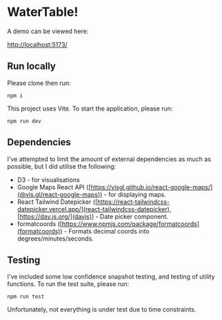 # WaterTable!

A demo can be viewed here:

[http://localhost:5173/](http://localhost:5173/)

## Run locally

Please clone then run:

```
npm i
```

This project uses Vite. To start the application, please run:

```
npm run dev
```

## Dependencies

I've attempted to limit the amount of external dependencies as much as possible, but I did utilise the following:

- D3 - for visualisations
- Google Maps React API ([https://visgl.github.io/react-google-maps/](@vis.gl/react-google-maps)) - for displaying maps.
- React Tailwind Datepicker ([https://react-tailwindcss-datepicker.vercel.app/](react-tailwindcss-datepicker), [https://day.js.org/](dayjs)) - Date picker component.
- formatcoords ([https://www.npmjs.com/package/formatcoords](formatcoords)) - Formats decimal coords into degrees/minutes/seconds.

## Testing

I've included some low confidence snapshot testing, and testing of utility functions. To run the test suite, please run:

```
npm run test
```

Unfortunately, not everything is under test due to time constraints.
